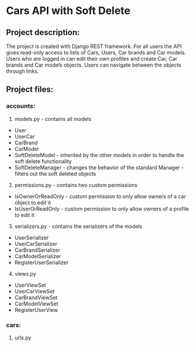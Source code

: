 # Cars API with Soft Delete
## Project description:
The project is created with Django REST framework. For all users the API gives read-only access to lists of Cars, Users, Car brands and Car models. Users who are logged in can edit their own profiles and create Car, Car brands and Car models objects. Users can navigate between the objects through links.

## Project files:

### accounts:
1. models.py - contains all models
* User
* UserCar
* CarBrand
* CarModel
* SoftDeleteModel - inherited by the other models in order to handle the soft delete functionality
* SoftDeleteManager - changes the behavior of the standard Manager - filters out the soft deleted objects
2. permissions.py - contains two custom permissions
* IsOwnerOrReadOnly - custom permission to only allow owners of a car object to edit it
* IsUserOrReadOnly - custom permission to only allow owners of a profile to edit it
3. serializers.py - contains the serializers of the models
* UserSerializer
* UserCarSerializer
* CarBrandSerializer
* CarModelSerializer
* RegisterUserSerializer
4. views.py 
* UserViewSet
* UserCarViewSet
* CarBrandViewSet
* CarModelViewSet
* RegisterUserView

### cars:
1. urls.py
